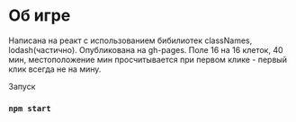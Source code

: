 # Об игре

Написана на реакт с использованием бибилиотек classNames, lodash(частично). Опубликована на gh-pages.
Поле 16 на 16 клеток, 40 мин, местоположение мин просчитывается при первом клике - первый клик всегда не на мину.

Запуск

### `npm start`


